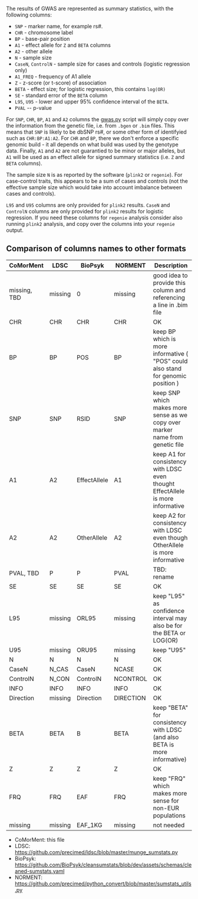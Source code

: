 The results of GWAS are represented as summary statistics, with the following columns:

* ``SNP`` - marker name, for example rs#.
* ``CHR`` - chromosome label
* ``BP`` - base-pair position
* ``A1`` - effect allele for ``Z`` and ``BETA`` columns
* ``A2`` - other allele
* ``N`` - sample size
* ``CaseN``, ``ControlN`` - sample size for cases and controls (logistic regression only)
* ``A1_FREQ`` - frequency of A1 allele
* ``Z`` - z-score (or t-score) of association
* ``BETA`` - effect size; for logistic regression, this contains ``log(OR)``
* ``SE`` - standard error of the ``BETA`` column
* ``L95``, ``U95`` - lower and upper 95% confidence interval of the ``BETA``.
* ``PVAL`` -- p-value

For ``SNP``, ``CHR``, ``BP``, ``A1`` and ``A2`` columns the [gwas.py](gwas.py) script will simply copy over the information from the genetic file, i.e. from ``.bgen`` or ``.bim`` files. This means that ``SNP`` is likely to be dbSNP rs#, or some other form of identifyied such as ``CHR:BP:A1:A2``. 
For ``CHR`` and ``BP``, there we don't enforce a specific genomic build - it all depends on what build was used by the genotype data.
Finally, ``A1`` and ``A2`` are not guarantied to be minor or major alleles, but ``A1`` will be used as an effect allele for signed summary statistics (i.e. ``Z`` and ``BETA`` columns).

The sample size ``N`` is as reported by the software (``plink2`` or ``regenie``). For case-control traits, this appears to be a sum of cases and controls (not the effective sample size which would take into account imbalance between cases and controls).

``L95`` and ``U95`` columns are only provided for ``plink2`` results.
``CaseN`` and ``ControlN`` columns are only provided for ``plink2`` results for logistic regression.
If you need these columns for ``regenie`` analysis consider also running ``plink2`` analysis, and copy over the columns into your ``regenie`` output.

## Comparison of columns names to other formats

| CoMorMent     | LDSC          | BioPsyk       | NORMENT       | Description |
| ------------- | ------------- | ------------- | ------------- | ------------- |
| missing, TBD  | missing       | 0             | missing       | good idea to provide this column and referencing a line in .bim file     |
| CHR           | CHR           | CHR           | CHR           | OK     |
| BP            | BP            | POS           | BP            | keep BP which is more informative ( "POS" could also stand for genomic position )    |
| SNP           | SNP           | RSID          | SNP           | keep SNP which makes more sense as we copy over marker name from  genetic file      |
| A1            | A2            | EffectAllele  | A1            | keep A1 for consistency with LDSC even thought EffectAllele is more informative  |
| A2            | A2            | OtherAllele   | A2            | keep A2 for consistency with LDSC even though OtherAllele is more informative |
| PVAL, TBD     | P             | P             | PVAL          | TBD: rename     |
| SE            | SE            | SE            | SE            | OK     |
| L95           | missing       | ORL95         | missing       | keep "L95" as confidence interval may also be for the BETA or LOG(OR) |
| U95           | missing       | ORU95         | missing       | keep "U95"    |
| N             | N             | N             | N             | OK     |
| CaseN         | N_CAS         | CaseN         | NCASE         | OK     |
| ControlN      | N_CON         | ControlN      | NCONTROL      | OK     |
| INFO          | INFO          | INFO          | INFO          | OK     |
| Direction     | missing       | Direction     | DIRECTION     | OK     |
| BETA          | BETA          | B             | BETA          | keep "BETA" for consistency with LDSC (and also BETA is more informative)     |
| Z             | Z             | Z             | Z             | OK     |
| FRQ           | FRQ           | EAF           | FRQ           | keep "FRQ" which makes more sense for non-EUR populations     |
| missing       | missing       | EAF_1KG       | missing       | not needed     |

* CoMorMent: this file
* LDSC: https://github.com/precimed/ldsc/blob/master/munge_sumstats.py
* BioPsyk: https://github.com/BioPsyk/cleansumstats/blob/dev/assets/schemas/cleaned-sumstats.yaml
* NORMENT: https://github.com/precimed/python_convert/blob/master/sumstats_utils.py

